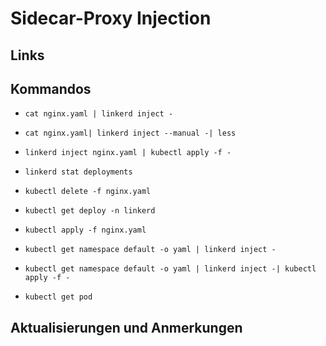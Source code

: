 # Sidecar-Proxy Injection

## Links

## Kommandos

* `cat nginx.yaml | linkerd inject -`
* `cat nginx.yaml| linkerd inject --manual -| less`
* `linkerd inject nginx.yaml | kubectl apply -f -`
* `linkerd stat deployments` 
* `kubectl delete -f nginx.yaml`

* `kubectl get deploy -n linkerd` 
* `kubectl apply -f nginx.yaml`
* `kubectl get namespace default -o yaml | linkerd inject -` 
* `kubectl get namespace default -o yaml | linkerd inject -| kubectl apply -f -`
* `kubectl get pod`

## Aktualisierungen und Anmerkungen

